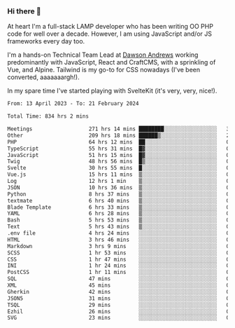 ### Hi there 👋

<!--
**JamesNock/JamesNock** is a ✨ _special_ ✨ repository because its `README.md` (this file) appears on your GitHub profile.

Here are some ideas to get you started:

- 🔭 I’m currently working on ...
- 🌱 I’m currently learning ...
- 👯 I’m looking to collaborate on ...
- 🤔 I’m looking for help with ...
- 💬 Ask me about ...
- 📫 How to reach me: ...
- 😄 Pronouns: ...
- ⚡ Fun fact: ...
-->
At heart I'm a full-stack LAMP developer who has been writing OO PHP code for well over a decade. However, I am using JavaScript and/or JS frameworks every day too.

I'm a hands-on Technical Team Lead at [Dawson Andrews](https://www.dawsonandrews.com/) working predominantly with JavaScript, React and CraftCMS, with a sprinkling of Vue, and Alpine. Tailwind is my go-to for CSS nowadays (I've been converted, aaaaaaargh!).

In my spare time I've started playing with SvelteKit (it's very, very, nice!).

<!--START_SECTION:waka-->

```txt
From: 13 April 2023 - To: 21 February 2024

Total Time: 834 hrs 2 mins

Meetings                  271 hrs 14 mins ████████░░░░░░░░░░░░░░░░░   32.53 %
Other                     209 hrs 18 mins ██████▒░░░░░░░░░░░░░░░░░░   25.10 %
PHP                       64 hrs 12 mins  ██░░░░░░░░░░░░░░░░░░░░░░░   07.70 %
TypeScript                55 hrs 31 mins  █▓░░░░░░░░░░░░░░░░░░░░░░░   06.66 %
JavaScript                51 hrs 15 mins  █▓░░░░░░░░░░░░░░░░░░░░░░░   06.15 %
Twig                      48 hrs 56 mins  █▒░░░░░░░░░░░░░░░░░░░░░░░   05.87 %
Svelte                    30 hrs 55 mins  █░░░░░░░░░░░░░░░░░░░░░░░░   03.71 %
Vue.js                    15 hrs 11 mins  ▒░░░░░░░░░░░░░░░░░░░░░░░░   01.82 %
Log                       12 hrs 1 min    ▒░░░░░░░░░░░░░░░░░░░░░░░░   01.44 %
JSON                      10 hrs 36 mins  ▒░░░░░░░░░░░░░░░░░░░░░░░░   01.27 %
Python                    8 hrs 37 mins   ▒░░░░░░░░░░░░░░░░░░░░░░░░   01.03 %
textmate                  6 hrs 40 mins   ▒░░░░░░░░░░░░░░░░░░░░░░░░   00.80 %
Blade Template            6 hrs 33 mins   ▒░░░░░░░░░░░░░░░░░░░░░░░░   00.79 %
YAML                      6 hrs 28 mins   ▒░░░░░░░░░░░░░░░░░░░░░░░░   00.78 %
Bash                      5 hrs 53 mins   ▒░░░░░░░░░░░░░░░░░░░░░░░░   00.71 %
Text                      5 hrs 43 mins   ▒░░░░░░░░░░░░░░░░░░░░░░░░   00.69 %
.env file                 4 hrs 24 mins   ░░░░░░░░░░░░░░░░░░░░░░░░░   00.53 %
HTML                      3 hrs 46 mins   ░░░░░░░░░░░░░░░░░░░░░░░░░   00.45 %
Markdown                  3 hrs 9 mins    ░░░░░░░░░░░░░░░░░░░░░░░░░   00.38 %
SCSS                      1 hr 53 mins    ░░░░░░░░░░░░░░░░░░░░░░░░░   00.23 %
CSS                       1 hr 47 mins    ░░░░░░░░░░░░░░░░░░░░░░░░░   00.21 %
INI                       1 hr 24 mins    ░░░░░░░░░░░░░░░░░░░░░░░░░   00.17 %
PostCSS                   1 hr 11 mins    ░░░░░░░░░░░░░░░░░░░░░░░░░   00.14 %
SQL                       47 mins         ░░░░░░░░░░░░░░░░░░░░░░░░░   00.09 %
XML                       45 mins         ░░░░░░░░░░░░░░░░░░░░░░░░░   00.09 %
Gherkin                   42 mins         ░░░░░░░░░░░░░░░░░░░░░░░░░   00.08 %
JSON5                     31 mins         ░░░░░░░░░░░░░░░░░░░░░░░░░   00.06 %
TSQL                      29 mins         ░░░░░░░░░░░░░░░░░░░░░░░░░   00.06 %
Ezhil                     26 mins         ░░░░░░░░░░░░░░░░░░░░░░░░░   00.05 %
SVG                       23 mins         ░░░░░░░░░░░░░░░░░░░░░░░░░   00.05 %
```

<!--END_SECTION:waka-->
